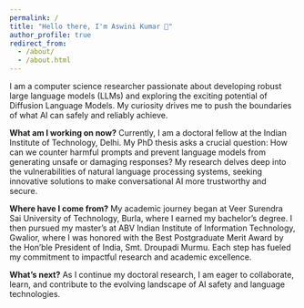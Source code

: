 ```yaml
---
permalink: /
title: "Hello there, I'm Aswini Kumar 🙂"
author_profile: true
redirect_from: 
  - /about/
  - /about.html
---
```


I am a computer science researcher passionate about developing robust large language models (LLMs) and exploring the exciting potential of Diffusion Language Models. My curiosity drives me to push the boundaries of what AI can safely and reliably achieve.

**What am I working on now?**
Currently, I am a doctoral fellow at the Indian Institute of Technology, Delhi. My PhD thesis asks a crucial question: How can we counter harmful prompts and prevent language models from generating unsafe or damaging responses? My research delves deep into the vulnerabilities of natural language processing systems, seeking innovative solutions to make conversational AI more trustworthy and secure.

**Where have I come from?**
My academic journey began at Veer Surendra Sai University of Technology, Burla, where I earned my bachelor’s degree. I then pursued my master’s at ABV Indian Institute of Information Technology, Gwalior, where I was honored with the Best Postgraduate Merit Award by the Hon’ble President of India, Smt. Droupadi Murmu. Each step has fueled my commitment to impactful research and academic excellence.

**What’s next?**
As I continue my doctoral research, I am eager to collaborate, learn, and contribute to the evolving landscape of AI safety and language technologies.


